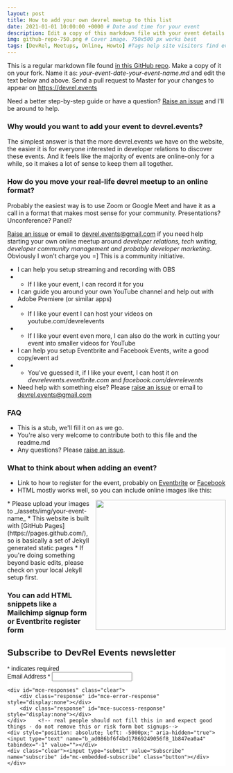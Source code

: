 ```yaml
---
layout: post
title: How to add your own devrel meetup to this list
date: 2021-01-01 10:00:00 +0000 # Date and time for your event
description: Edit a copy of this markdown file with your event details make a pull request to Master. Or see the Readme.md file for more details.</br> Click on to see how an event ad may look like # Post description
img: github-repo-750.png # Cover image. 750x500 px works best 
tags: [DevRel, Meetups, Online, Howto] #Tags help site visitors find events. Add an own tag i.e. DevrelFolks and a city, if you feel like it 
---
```


This is a regular markdown file found [in this GitHub repo](https://github.com/tooevangelist/tooevangelist.github.io/tree/master/_posts). Make a copy of it on your fork. Name it as: _your-event-date-your-event-name.md_ and edit the text below and above. Send a pull request to Master for your changes to appear on https://devrel.events

Need a better step-by-step guide or have a question? [Raise an issue](https://github.com/tooevangelist/tooevangelist.github.io/issues) and I'll be around to help.

### Why would you want to add your event to devrel.events?
The simplest answer is that the more devrel.events we have on the website, the easier it is for everyone interested in developer relations to discover these events. And it feels like the majority of events are online-only for a while, so it makes a lot of sense to keep them all together.

### How do you move your real-life devrel meetup to an online format?
Probably the easiest way is to use Zoom or Google Meet and have it as a call in a format that makes most sense for your community. Presentations? Unconference? Panel? 

[Raise an issue](https://github.com/tooevangelist/tooevangelist.github.io/issues) or email to devrel.events@gmail.com if you need help starting your own online meetup around _developer relations, tech writing, developer community management and probably developer marketing_. Obviously I won't charge you =] This is a community initiative.
* I can help you setup streaming and recording with OBS
* * If I like your event, I can record it for you
* I can guide you around your own YouTube channel and help out with Adobe Premiere (or similar apps)
* * If I like your event I can host your videos on youtube.com/devrelevents
* * If I like your event even more, I can also do the work in cutting your event into smaller videos for YouTube
* I can help you setup Eventbrite and Facebook Events, write a good copy/event ad
* * You've guessed it, if I like your event, I can host it on _devrelevents.eventbrite.com_ and _facebook.com/devrelevents_
* Need help with something else? Please [raise an issue](https://github.com/tooevangelist/tooevangelist.github.io/issues) or email to devrel.events@gmail.com

### FAQ
* This is a stub, we'll fill it on as we go.
* You're also very welcome to contribute both to this file and the readme.md
* Any questions? Please [raise an issue](https://github.com/tooevangelist/tooevangelist.github.io/issues).

### What to think about when adding an event?
* Link to how to register for the event, probably on [Eventbrite](https://www.eventbrite.com/o/developer-relations-events-26740448969) or [Facebook](https://www.facebook.com/pg/devrelevents/events/)
* HTML mostly works well, so you can include online images like this:
<img align="right" width="300" src="{{site.baseurl}}/assets/img/3ofus_400_white.png">
* Please upload your images to _/assets/img/your-event-name_
* This website is built with [GitHub Pages](https://pages.github.com/), so is basically a set of Jekyll generated static pages
* If you're doing something beyond basic edits, please check on your local Jekyll setup first.


### You can add HTML snippets like a Mailchimp signup form or Eventbrite register form 



<!-- Begin Mailchimp Signup Form -->
<link href="//cdn-images.mailchimp.com/embedcode/classic-10_7.css" rel="stylesheet" type="text/css">
<style type="text/css">
	#mc_embed_signup{background:#fff; clear:left; font:14px Helvetica,Arial,sans-serif; }
	/* Add your own Mailchimp form style overrides in your site stylesheet or in this style block.
	   We recommend moving this block and the preceding CSS link to the HEAD of your HTML file. */
</style>
<div id="mc_embed_signup">
<form action="https://events.us4.list-manage.com/subscribe/post?u=ad086bf6f4bd17869249056f8&amp;id=1b847ea0a4" method="post" id="mc-embedded-subscribe-form" name="mc-embedded-subscribe-form" class="validate" target="_blank" novalidate>
    <div id="mc_embed_signup_scroll">
	<h2>Subscribe to DevRel Events newsletter</h2>
<div class="indicates-required"><span class="asterisk">*</span> indicates required</div>
<div class="mc-field-group">
	<label for="mce-EMAIL">Email Address  <span class="asterisk">*</span>
</label>
	<input type="email" value="" name="EMAIL" class="required email" id="mce-EMAIL">
</div>

	<div id="mce-responses" class="clear">
		<div class="response" id="mce-error-response" style="display:none"></div>
		<div class="response" id="mce-success-response" style="display:none"></div>
	</div>    <!-- real people should not fill this in and expect good things - do not remove this or risk form bot signups-->
    <div style="position: absolute; left: -5000px;" aria-hidden="true"><input type="text" name="b_ad086bf6f4bd17869249056f8_1b847ea0a4" tabindex="-1" value=""></div>
    <div class="clear"><input type="submit" value="Subscribe" name="subscribe" id="mc-embedded-subscribe" class="button"></div>
    </div>
</form>
</div>

<!--End mc_embed_signup-->
